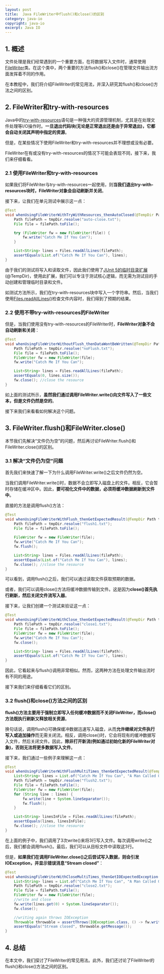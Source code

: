 ```yaml
---
layout: post
title:  Java FileWriter中flush()和close()的区别
category: java-io
copyright: java-io
excerpt: Java IO
---
```


## 1. 概述

文件处理是我们经常遇到的一个重要方面，在将数据写入文件时，通常使用[FileWriter](https://www.baeldung.com/java-filewriter)类。在这个类中，两个重要的方法flush()和close()在管理文件输出流方面发挥着不同的作用。

在本教程中，我们将介绍FileWriter的常见用法，并深入研究其flush()和close()方法之间的区别。

## 2. FileWriter和try-with-resources

Java中的[try-with-resources](https://www.baeldung.com/java-try-with-resources)语句是一种强大的资源管理机制，尤其是在处理文件处理等I/O操作时。**一旦退出代码块(无论是正常退出还是由于异常退出)，它都会自动关闭其声明中指定的资源**。

但是，在某些情况下使用FileWriter和try-with-resources并不理想或没有必要。

FileWriter在有或没有try-with-resources的情况下可能会表现不同，接下来，我们来仔细看看。

### 2.1 使用FileWriter和try-with-resources

如果我们将FileWriter与try-with-resources一起使用，则**当我们退出try-with-resources块时，FileWriter对象会自动刷新并关闭**。

接下来，让我们在单元测试中展示这一点：

```java
@Test
void whenUsingFileWriterWithTryWithResources_thenAutoClosed(@TempDir Path tmpDir) throws IOException {
    Path filePath = tmpDir.resolve("auto-close.txt");
    File file = filePath.toFile();

    try (FileWriter fw = new FileWriter(file)) {
        fw.write("Catch Me If You Can");
    }

    List<String> lines = Files.readAllLines(filePath);
    assertEquals(List.of("Catch Me If You Can"), lines);
}
```

由于我们的测试将写入和读取文件，因此我们使用了[JUnit 5的临时目录扩展](https://www.baeldung.com/junit-5-temporary-directory)(@TempDir)，使用此扩展，我们可以专注于测试核心逻辑，而无需为测试目的手动创建和管理临时目录和文件。

如测试方法所示，我们在try-with-resources块中写入一个字符串。然后，当我们使用[Files.readAllLines()](https://www.baeldung.com/reading-file-in-java#1-reading-a-small-file)检查文件内容时，我们得到了预期的结果。

### 2.2 使用不带try-with-resources的FileWriter

但是，当我们使用没有try-with-resources的FileWriter时，**FileWriter对象不会自动刷新和关闭**：

```java
@Test
void whenUsingFileWriterWithoutFlush_thenDataWontBeWritten(@TempDir Path tmpDir) throws IOException {
    Path filePath = tmpDir.resolve("noFlush.txt");
    File file = filePath.toFile();
    FileWriter fw = new FileWriter(file);
    fw.write("Catch Me If You Can");

    List<String> lines = Files.readAllLines(filePath);
    assertEquals(0, lines.size());
    fw.close(); //close the resource
}
```

如上面的测试所示，**虽然我们通过调用FileWriter.write()向文件写入了一些文本，但是文件仍然是空的**。

接下来我们来看看如何解决这个问题。

## 3. FileWriter.flush()和FileWriter.close()

本节我们先解决“文件仍为空”的问题，然后再讨论FileWriter.flush()和FileWriter.close()的区别。

### 3.1 解决“文件仍为空”问题

首先我们来快速了解一下为什么调用FileWriter.write()之后文件仍然为空。

当我们调用FileWriter.write()时，数据不会立即写入磁盘上的文件。相反，它会暂时存储在缓冲区中。因此，**要可视化文件中的数据，必须将缓冲数据刷新到文件中**。

直接的方法是调用flush()方法：

```java
@Test
void whenUsingFileWriterWithFlush_thenGetExpectedResult(@TempDir Path tmpDir) throws IOException {
    Path filePath = tmpDir.resolve("flush1.txt");
    File file = filePath.toFile();
    
    FileWriter fw = new FileWriter(file);
    fw.write("Catch Me If You Can");
    fw.flush();

    List<String> lines = Files.readAllLines(filePath);
    assertEquals(List.of("Catch Me If You Can"), lines);
    fw.close(); //close the resource
}
```

可以看到，调用flush()之后，我们可以通过读取文件获取预期的数据。

或者，我们可以调用close()方法将缓冲数据传输到文件。这是因为**close()首先执行刷新，然后关闭文件流写入器**。

接下来，让我们创建一个测试来验证这一点：

```java
@Test
void whenUsingFileWriterWithClose_thenGetExpectedResult(@TempDir Path tmpDir) throws IOException {
    Path filePath = tmpDir.resolve("close1.txt");
    File file = filePath.toFile();
    FileWriter fw = new FileWriter(file);
    fw.write("Catch Me If You Can");
    fw.close();

    List<String> lines = Files.readAllLines(filePath);
    assertEquals(List.of("Catch Me If You Can"), lines);
}
```

因此，它看起来与flush()调用非常相似。然而，这两种方法在处理文件输出流时有不同的用途。

接下来我们来仔细看看它们的区别。

### 3.2 flush()和close()方法之间的区别

**flush()方法主要用于强制立即写入任何缓冲数据而不关闭FileWriter，而close()方法既执行刷新又释放相关资源**。

换句话说，调用flush()可确保缓冲数据迅速写入磁盘，从而**允许继续对文件执行写入或追加操作**而无需关闭流。相反，调用close()时，它会将现有的缓冲数据写入文件，然后关闭文件。因此，**除非打开新流(例如通过初始化新的FileWriter对象)，否则无法将更多数据写入文件**。

接下来，我们通过一些例子来理解这一点：

```java
@Test
void whenUsingFileWriterWithFlushMultiTimes_thenGetExpectedResult(@TempDir Path tmpDir) throws IOException {
    List<String> lines = List.of("Catch Me If You Can", "A Man Called Otto", "Saving Private Ryan");
    Path filePath = tmpDir.resolve("flush2.txt");
    File file = filePath.toFile();
    FileWriter fw = new FileWriter(file);
    for (String line : lines) {
        fw.write(line + System.lineSeparator());
        fw.flush();
    }

    List<String> linesInFile = Files.readAllLines(filePath);
    assertEquals(lines, linesInFile);
    fw.close(); //close the resource
}
```

在上面的例子中，我们调用了3次write()来将3行写入文件。每次调用write()之后，我们都会调用flush()。最后，我们可以从目标文件中读取这3行。

但是，**如果我们在调用FileWriter.close()之后尝试写入数据，则会引发IOException，并显示错误消息“Stream closed”**：

```java
@Test
void whenUsingFileWriterWithCloseMultiTimes_thenGetIOExpectedException(@TempDir Path tmpDir) throws IOException {
    List<String> lines = List.of("Catch Me If You Can", "A Man Called Otto", "Saving Private Ryan");
    Path filePath = tmpDir.resolve("close2.txt");
    File file = filePath.toFile();
    FileWriter fw = new FileWriter(file);
    //write and close
    fw.write(lines.get(0) + System.lineSeparator());
    fw.close();

    //writing again throws IOException
    Throwable throwable = assertThrows(IOException.class, () -> fw.write(lines.get(1)));
    assertEquals("Stream closed", throwable.getMessage());
}
```

## 4. 总结

在本文中，我们探讨了FileWriter的常见用法。此外，我们还讨论了FileWriter的flush()和close()方法之间的区别。